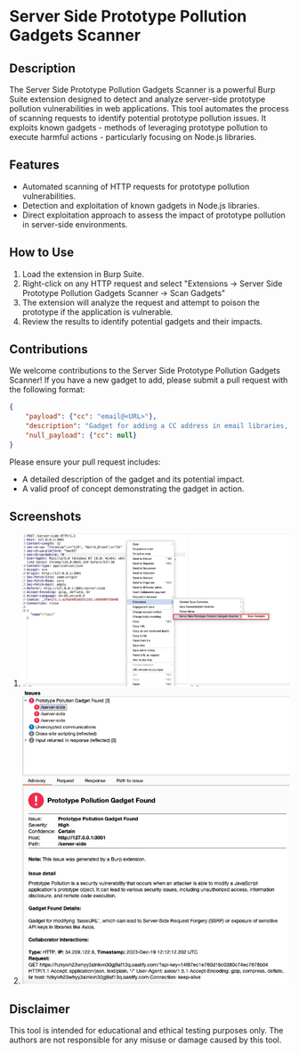 # Server Side Prototype Pollution Gadgets Scanner

## Description
The Server Side Prototype Pollution Gadgets Scanner is a powerful Burp Suite extension designed to detect and analyze server-side prototype pollution vulnerabilities in web applications. This tool automates the process of scanning requests to identify potential prototype pollution issues. It exploits known gadgets - methods of leveraging prototype pollution to execute harmful actions - particularly focusing on Node.js libraries.

## Features
- Automated scanning of HTTP requests for prototype pollution vulnerabilities.
- Detection and exploitation of known gadgets in Node.js libraries.
- Direct exploitation approach to assess the impact of prototype pollution in server-side environments.

## How to Use
1. Load the extension in Burp Suite.
2. Right-click on any HTTP request and select "Extensions -> Server Side Prototype Pollution Gadgets Scanner -> Scan Gadgets"
3. The extension will analyze the request and attempt to poison the prototype if the application is vulnerable.
4. Review the results to identify potential gadgets and their impacts.

## Contributions
We welcome contributions to the Server Side Prototype Pollution Gadgets Scanner! If you have a new gadget to add, please submit a pull request with the following format:

```json
{
    "payload": {"cc": "email@<URL>"},
    "description": "Gadget for adding a CC address in email libraries, which could be exploited to intercept all emails sent by the platform.",
    "null_payload": {"cc": null}
}
```

Please ensure your pull request includes:
- A detailed description of the gadget and its potential impact.
- A valid proof of concept demonstrating the gadget in action.

## Screenshots
1. ![Screenshot 0](screenshot_0.png)
2. ![Screenshot 1](screenshot_1.png)

## Disclaimer
This tool is intended for educational and ethical testing purposes only. The authors are not responsible for any misuse or damage caused by this tool.
